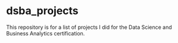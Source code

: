 # dsba_projects
This repository is for a list of projects I did for the Data Science and Business Analytics certification.
